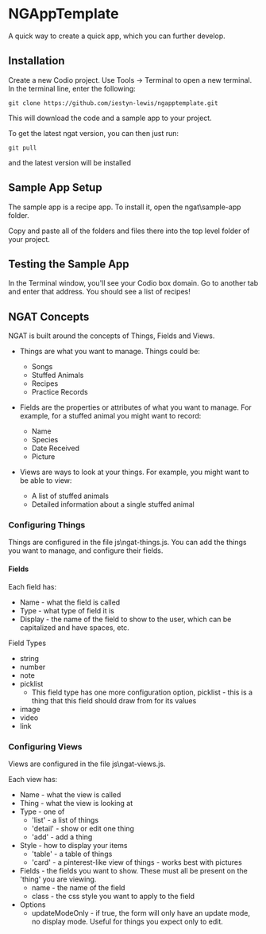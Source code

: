 # NGAppTemplate

A quick way to create a quick app, which you can further develop.

## Installation

Create a new Codio project.  Use Tools -> Terminal to open a new terminal.  In the terminal line, enter the following:

`git clone https://github.com/iestyn-lewis/ngapptemplate.git`

This will download the code and a sample app to your project.

To get the latest ngat version, you can then just run:

`git pull`

and the latest version will be installed

## Sample App Setup

The sample app is a recipe app.  To install it, open the ngat\sample-app folder.

Copy and paste all of the folders and files there into the top level folder of your project.

## Testing the Sample App

In the Terminal window, you'll see your Codio box domain.  Go to another tab and enter that address.  You should see a list of recipes!

## NGAT Concepts

NGAT is built around the concepts of Things, Fields and Views.  

* Things are what you want to manage.  Things could be:
    * Songs
    * Stuffed Animals
    * Recipes
    * Practice Records

* Fields are the properties or attributes of what you want to manage.  For example, for a stuffed animal you might want to record:
    * Name
    * Species
    * Date Received
    * Picture
    
* Views are ways to look at your things.  For example, you might want to be able to view:
    * A list of stuffed animals
    * Detailed information about a single stuffed animal
    
### Configuring Things

Things are configured in the file js\ngat-things.js.   You can add the things you want to manage, and configure their fields.

#### Fields

Each field has:
* Name - what the field is called 
* Type - what type of field it is
* Display - the name of the field to show to the user, which can be capitalized and have spaces, etc.

Field Types
* string
* number
* note
* picklist
    * This field type has one more configuration option, picklist - this is a thing that this field should draw from for its values
* image
* video
* link

### Configuring Views

Views are configured in the file js\ngat-views.js.  

Each view has:
* Name - what the view is called
* Thing - what the view is looking at
* Type - one of
    * 'list' - a list of things
    * 'detail' - show or edit one thing
    * 'add' - add a thing
* Style - how to display your items
    * 'table' - a table of things
    * 'card' - a pinterest-like view of things - works best with pictures
* Fields - the fields you want to show.  These must all be present on the 'thing' you are viewing.
    * name - the name of the field
    * class - the css style you want to apply to the field
* Options
    * updateModeOnly - if true, the form will only have an update mode, no display mode.  Useful for things you expect only to edit.

